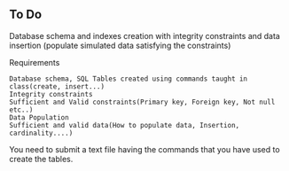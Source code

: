 ## To Do
Database schema and indexes creation with  integrity constraints and data insertion (populate simulated data satisfying the constraints)

Requirements

    Database schema, SQL Tables created using commands taught in class(create, insert...)
    Integrity constraints
    Sufficient and Valid constraints(Primary key, Foreign key, Not null etc..)
    Data Population
    Sufficient and valid data(How to populate data, Insertion, cardinality....)

You need to submit a text file having the commands that you have used to create the tables.
